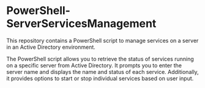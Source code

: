 # PowerShell-ServerServicesManagement
This repository contains a PowerShell script to manage services on a server in an Active Directory environment.

The PowerShell script allows you to retrieve the status of services running on a specific server from Active Directory. It prompts you to enter the server name and displays the name and status of each service. Additionally, it provides options to start or stop individual services based on user input.

